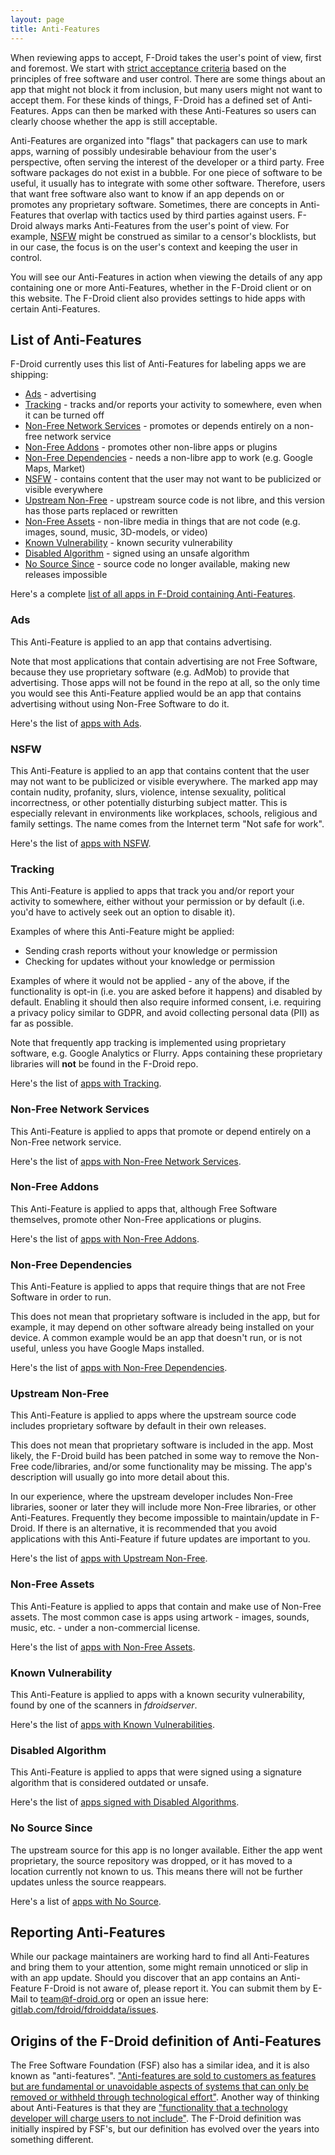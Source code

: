 ```yaml
---
layout: page
title: Anti-Features
---
```


When reviewing apps to accept, F-Droid takes the user's point of view, first and
foremost.  We start with [strict acceptance criteria](../Inclusion_Policy) based
on the principles of free software and user control.  There are some things
about an app that might not block it from inclusion, but many users might not
want to accept them.  For these kinds of things, F-Droid has a defined set of
Anti-Features.  Apps can then be marked with these Anti-Features so users can
clearly choose whether the app is still acceptable.

Anti-Features are organized into "flags" that packagers can use to mark apps,
warning of possibly undesirable behaviour from the user's perspective, often
serving the interest of the developer or a third party.  Free software packages
do not exist in a bubble.  For one piece of software to be useful, it usually
has to integrate with some other software.  Therefore, users that want free
software also want to know if an app depends on or promotes any proprietary
software.  Sometimes, there are concepts in Anti-Features that overlap with
tactics used by third parties against users.  F-Droid always marks Anti-Features
from the user's point of view.  For example, [NSFW](#NSFW) might be construed as
similar to a censor's blocklists, but in our case, the focus is on the user's
context and keeping the user in control.

You will see our Anti-Features in action when viewing the details of any app
containing one or more Anti-Features, whether in the F-Droid client or on this
website.  The F-Droid client also provides settings to hide apps with certain
Anti-Features.


## List of Anti-Features

F-Droid currently uses this list of Anti-Features for labeling apps we
are shipping:

* [Ads](#Ads) - advertising
* [Tracking](#Tracking) - tracks and/or reports your activity to somewhere, even when it can be turned off
* [Non-Free Network Services](#NonFreeNet) - promotes or depends entirely on a non-free network service
* [Non-Free Addons](#NonFreeAdd) - promotes other non-libre apps or plugins
* [Non-Free Dependencies](#NonFreeDep) - needs a non-libre app to work (e.g. Google Maps, Market)
* [NSFW](#NSFW) - contains content that the user may not want to be publicized or visible everywhere
* [Upstream Non-Free](#UpstreamNonFree) - upstream source code is not libre, and this version has those parts replaced or rewritten
* [Non-Free Assets](#NonFreeAssets) - non-libre media in things that are not code (e.g. images, sound, music, 3D-models, or video)
* [Known Vulnerability](#KnownVuln) - known security vulnerability
* [Disabled Algorithm](#DisabledAlgorithm) - signed using an unsafe algorithm
* [No Source Since](#NoSourceSince) - source code no longer available, making new releases impossible

Here's a complete [list of all apps in F-Droid containing Anti-Features](https://monitor.f-droid.org/anti-features).


### Ads<a name="Ads" />

This Anti-Feature is applied to an app that contains advertising.

Note that most applications that contain advertising are not Free Software,
because they use proprietary software (e.g. AdMob) to provide that
advertising. Those apps will not be found in the repo at all, so the only
time you would see this Anti-Feature applied would be an app that contains
advertising without using Non-Free Software to do it.

Here's the list of [apps with Ads](https://monitor.f-droid.org/anti-feature/Ads).


### NSFW<a name="NSFW" />

This Anti-Feature is applied to an app that contains content that the user may not want to be publicized or visible everywhere. The marked app may contain nudity, profanity, slurs, violence, intense sexuality, political incorrectness, or other potentially disturbing subject matter.  This is especially relevant in environments like workplaces, schools, religious and family settings. The name comes from the Internet term "Not safe for work".

Here's the list of [apps with NSFW](https://monitor.f-droid.org/anti-feature/NSFW).

### Tracking<a name="Tracking" />

This Anti-Feature is applied to apps that track you and/or report your
activity to somewhere, either without your permission or by default
(i.e. you'd have to actively seek out an option to disable it).

Examples of where this Anti-Feature might be applied:

* Sending crash reports without your knowledge or permission
* Checking for updates without your knowledge or permission

Examples of where it would not be applied - any of the above,
if the functionality is opt-in (i.e. you are asked before it happens)
and disabled by default. Enabling it should then also require informed
consent, i.e. requiring a privacy policy similar to GDPR, and avoid
collecting personal data (PII) as far as possible.

Note that frequently app tracking is implemented using proprietary software,
e.g. Google Analytics or Flurry. Apps containing these proprietary libraries
will **not** be found in the F-Droid repo.

Here's the list of [apps with Tracking](https://monitor.f-droid.org/anti-feature/Tracking).


### Non-Free Network Services<a name="NonFreeNet" />

This Anti-Feature is applied to apps that promote or depend entirely on
a Non-Free network service.

Here's the list of [apps with Non-Free Network Services](https://monitor.f-droid.org/anti-feature/NonFreeNet).


### Non-Free Addons<a name="NonFreeAdd" />

This Anti-Feature is applied to apps that, although Free Software themselves,
promote other Non-Free applications or plugins.

Here's the list of [apps with Non-Free Addons](https://monitor.f-droid.org/anti-feature/NonFreeAdd).


### Non-Free Dependencies<a name="NonFreeDep" />

This Anti-Feature is applied to apps that require things
that are not Free Software in order to run.

This does not mean that proprietary software is included in the app,
but for example, it may depend on other software already being
installed on your device. A common example would be an app that doesn't
run, or is not useful, unless you have Google Maps installed.

Here's the list of [apps with Non-Free Dependencies](https://monitor.f-droid.org/anti-feature/NonFreeDep).


### Upstream Non-Free<a name="UpstreamNonFree" />

This Anti-Feature is applied to apps where the upstream source code
includes proprietary software by default in their own releases.

This does not mean that proprietary software is included in the app.
Most likely, the F-Droid build has been patched in some way to remove
the Non-Free code/libraries, and/or some functionality may be missing.
The app's description will usually go into more detail about this.

In our experience, where the upstream developer includes Non-Free libraries,
sooner or later they will include more Non-Free libraries, or other
Anti-Features. Frequently they become impossible to maintain/update in
F-Droid. If there is an alternative, it is recommended that you avoid
applications with this Anti-Feature if future updates are important to you.

Here's the list of [apps with Upstream Non-Free](https://monitor.f-droid.org/anti-feature/UpstreamNonFree).


### Non-Free Assets<a name="NonFreeAssets" />

This Anti-Feature is applied to apps that contain and make use of
Non-Free assets. The most common case is apps using artwork -
images, sounds, music, etc. - under a non-commercial license.

Here's the list of [apps with Non-Free Assets](https://monitor.f-droid.org/anti-feature/NonFreeAssets).


### Known Vulnerability<a name="KnownVuln" />

This Anti-Feature is applied to apps with a known security vulnerability,
found by one of the scanners in _fdroidserver_.

Here's the list of [apps with Known Vulnerabilities](https://monitor.f-droid.org/anti-feature/KnownVuln).


### Disabled Algorithm<a name="DisabledAlgorithm" />

This Anti-Feature is applied to apps that were signed using a signature
algorithm that is considered outdated or unsafe.

Here's the list of [apps signed with Disabled Algorithms](https://monitor.f-droid.org/anti-feature/DisabledAlgorithm).


### No Source Since<a name="NoSourceSince" />

The upstream source for this app is no longer available. Either the app went
proprietary, the source repository was dropped, or it has moved to a location
currently not known to us. This means there will not be further updates unless
the source reappears.

Here's a list of [apps with No Source](https://monitor.f-droid.org/anti-feature/NoSourceSince).


## Reporting Anti-Features

While our package maintainers are working hard to find all Anti-Features
and bring them to your attention, some might remain unnoticed or slip in
with an app update. Should you discover that an app contains an Anti-Feature
F-Droid is not aware of, please report it. You can submit them by E-Mail to
[team@f-droid.org](mailto:team@f-droid.org) or open an issue here:
[gitlab.com/fdroid/fdroiddata/issues](https://gitlab.com/fdroid/fdroiddata/issues).



## Origins of the F-Droid definition of Anti-Features

The Free Software Foundation (FSF) also has a similar idea, and it is also known
as "anti-features".  ["Anti-features are sold to customers as features but are
fundamental or unavoidable aspects of systems that can only be removed or
withheld through technological
effort"](https://www.fsf.org/blogs/community/antifeatures).  Another way of
thinking about Anti-Features is that they are ["functionality that a technology
developer will charge users to not
include"](https://www.fsf.org/bulletin/2007/fall/antifeatures/).  The F-Droid
definition was initially inspired by FSF's, but our definition has evolved over
the years into something different.
